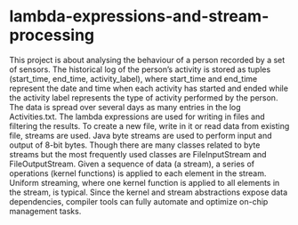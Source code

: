 # lambda-expressions-and-stream-processing

This project is about analysing the behaviour of a person recorded by a set of sensors. The historical log of the person’s activity is stored as tuples (start_time, end_time, activity_label), where start_time and end_time represent the date and time when each activity has started and ended while the activity label represents the type of activity performed by the person. The data is spread over several days as many entries in the log Activities.txt.
The lambda expressions are used for writing in files and filtering the results. To create a new file, write in it or read data from existing file, streams are used.
Java byte streams are used to perform input and output of 8-bit bytes. Though there are many classes related to byte streams but the most frequently used classes are FileInputStream and FileOutputStream. Given a sequence of data (a stream), a series of operations (kernel functions) is applied to each element in the stream. Uniform streaming, where one kernel function is applied to all elements in the stream, is typical. Since the kernel and stream abstractions expose data dependencies, compiler tools can fully automate and optimize on-chip management tasks. 

